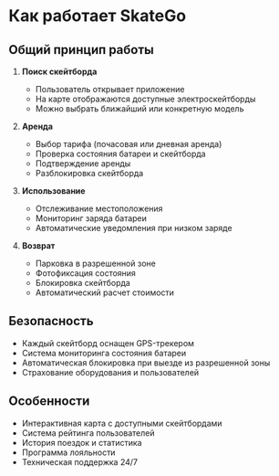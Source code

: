# Как работает SkateGo

## Общий принцип работы

1. **Поиск скейтборда**
   - Пользователь открывает приложение
   - На карте отображаются доступные электроскейтборды
   - Можно выбрать ближайший или конкретную модель

2. **Аренда**
   - Выбор тарифа (почасовая или дневная аренда)
   - Проверка состояния батареи и скейтборда
   - Подтверждение аренды
   - Разблокировка скейтборда

3. **Использование**
   - Отслеживание местоположения
   - Мониторинг заряда батареи
   - Автоматические уведомления при низком заряде

4. **Возврат**
   - Парковка в разрешенной зоне
   - Фотофиксация состояния
   - Блокировка скейтборда
   - Автоматический расчет стоимости

## Безопасность

- Каждый скейтборд оснащен GPS-трекером
- Система мониторинга состояния батареи
- Автоматическая блокировка при выезде из разрешенной зоны
- Страхование оборудования и пользователей

## Особенности

- Интерактивная карта с доступными скейтбордами
- Система рейтинга пользователей
- История поездок и статистика
- Программа лояльности
- Техническая поддержка 24/7 